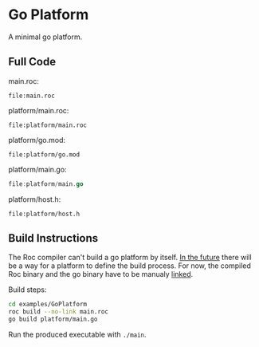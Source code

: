 # Go Platform

A minimal go platform.

## Full Code

main.roc:
```roc
file:main.roc
```

platform/main.roc:
```
file:platform/main.roc
```

platform/go.mod:
```
file:platform/go.mod
```

platform/main.go:
```go
file:platform/main.go
```

platform/host.h:
```
file:platform/host.h
```

## Build Instructions

The Roc compiler can't build a go platform by itself. [In the
future](https://roc.zulipchat.com/#narrow/stream/304641-ideas/topic/Platform.20host.20build.20process) there will be a way for a platform to define the build process.
For now, the compiled Roc binary and the go binary have to be manualy [linked](https://en.wikipedia.org/wiki/Linker_(computing)).

Build steps:

```bash
cd examples/GoPlatform
roc build --no-link main.roc
go build platform/main.go
```

Run the produced executable with `./main`.
